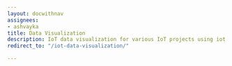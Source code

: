 ```yaml
---
layout: docwithnav
assignees:
- ashvayka
title: Data Visualization
description: IoT data visualization for various IoT projects using iot dashboards, dashboard widgets and real-time charts
redirect_to: "/iot-data-visualization/"

---
```


